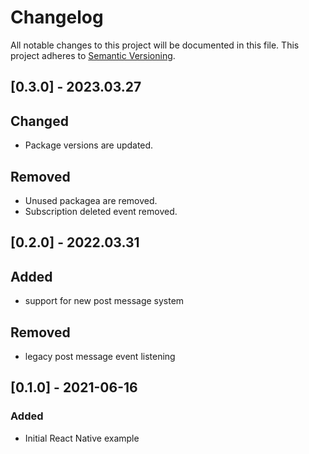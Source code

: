 # Changelog

All notable changes to this project will be documented in this file.
This project adheres to [Semantic Versioning](http://semver.org/).

## [0.3.0] - 2023.03.27

## Changed

- Package versions are updated.

## Removed

- Unused packagea are removed.
- Subscription deleted event removed.

## [0.2.0] - 2022.03.31

## Added

- support for new post message system

## Removed

- legacy post message event listening

## [0.1.0] - 2021-06-16

### Added

- Initial React Native example
